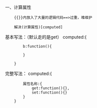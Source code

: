 一、计算属性

		{{}}内放入了大量的逻辑代码==>过重，难维护

		解决(计算属性)[computed]	

		
基本写法：（默认走的是get）
		computed:{
			
			b:function(){
				
			}

		}

完整写法：
		computed:{

			属性名称:{
				get:function(){},
				set:function(){}
			}
		}
